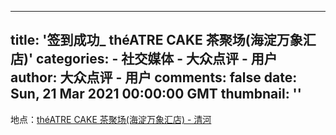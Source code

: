 
---
title: '签到成功_ théATRE CAKE 茶聚场(海淀万象汇店)'
categories: 
    - 社交媒体
    - 大众点评 - 用户
author: 大众点评 - 用户
comments: false
date: Sun, 21 Mar 2021 00:00:00 GMT
thumbnail: ''
---

<div>   
地点：<a href="http://www.dianping.com/shop/743542900">théATRE CAKE 茶聚场(海淀万象汇店) - 清河 </a>  
</div>
            